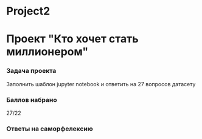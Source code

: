 # Project2
# Проект "Кто хочет стать миллионером"
### Задача проекта
Заполнить шаблон jupyter notebook и ответить на 27 вопросов датасету
### Баллов набрано
27/22
### Ответы на саморфелексию
